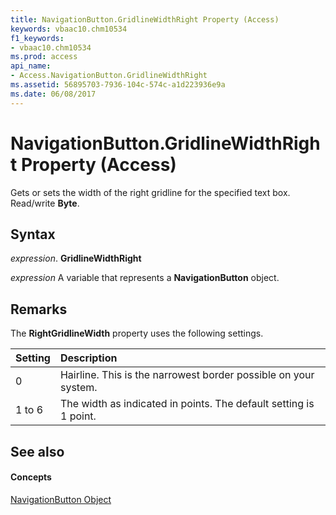 ```yaml
---
title: NavigationButton.GridlineWidthRight Property (Access)
keywords: vbaac10.chm10534
f1_keywords:
- vbaac10.chm10534
ms.prod: access
api_name:
- Access.NavigationButton.GridlineWidthRight
ms.assetid: 56895703-7936-104c-574c-a1d223936e9a
ms.date: 06/08/2017
---
```



# NavigationButton.GridlineWidthRight Property (Access)

Gets or sets the width of the right gridline for the specified text box. Read/write **Byte**.


## Syntax

 _expression_. **GridlineWidthRight**

 _expression_ A variable that represents a **NavigationButton** object.


## Remarks

The **RightGridlineWidth** property uses the following settings.



|**Setting**|**Description**|
|:-----|:-----|
|0| Hairline. This is the narrowest border possible on your system.|
|1 to 6|The width as indicated in points. The default setting is 1 point.|

## See also


#### Concepts


[NavigationButton Object](navigationbutton-object-access.md)

